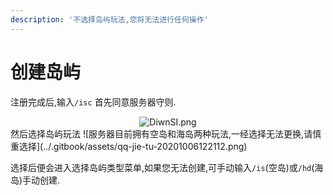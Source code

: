 ```yaml
---
description: '不选择岛屿玩法,您将无法进行任何操作'
---
```


# 创建岛屿

注册完成后,输入`/isc` 首先同意服务器守则.  
<div align=center><img src="https://s3.ax1x.com/2020/11/15/DiwnSI.png" alt="DiwnSI.png" border="0" /></div>  
然后选择岛屿玩法  
![&#x670D;&#x52A1;&#x5668;&#x76EE;&#x524D;&#x62E5;&#x6709;&#x7A7A;&#x5C9B;&#x548C;&#x6D77;&#x5C9B;&#x4E24;&#x79CD;&#x73A9;&#x6CD5;,&#x4E00;&#x7ECF;&#x9009;&#x62E9;&#x65E0;&#x6CD5;&#x66F4;&#x6362;,&#x8BF7;&#x614E;&#x91CD;&#x9009;&#x62E9;](../.gitbook/assets/qq-jie-tu-20201006122112.png)

选择后便会进入选择岛屿类型菜单,如果您无法创建,可手动输入`/is`\(空岛\)或`/hd`\(海岛\)手动创建.

